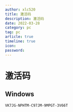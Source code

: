 ```yaml
---
author: xlc520
title: 激活码
description: 激活码
date: 2022-03-28
category: pc
tag: pc
article: true
timeline: true
icon: 
password: 
---
```


# 激活码

## Windows

```
VK7JG-NPHTM-C97JM-9MPGT-3V66T
```

